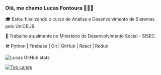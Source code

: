### Olá, me chamo Lucas Fontoura 👋🏻😊

🎓 Estou finalizando o curso de Análise e Desenvolvimento de Sistemas pelo UniCEUB.

🏢 Trabalho atualmente no Ministério do Desenvolvimento Social - SISEC.

🛠  Python | Firebase | Git | GitHub | React | Redux


![Lucas GitHub stats](https://github-readme-stats.vercel.app/api?username=DevLucasFontoura&show_icons=true&theme=radical)

[![Top Langs](https://github-readme-stats.vercel.app/api/top-langs/?username=DevLucasFontoura&langs_count=8)](https://github.com/DevLucasFontoura/github-readme-stats)

